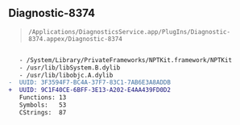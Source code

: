 ## Diagnostic-8374

> `/Applications/DiagnosticsService.app/PlugIns/Diagnostic-8374.appex/Diagnostic-8374`

```diff

   - /System/Library/PrivateFrameworks/NPTKit.framework/NPTKit
   - /usr/lib/libSystem.B.dylib
   - /usr/lib/libobjc.A.dylib
-  UUID: 3F3594F7-BC4A-37F7-83C1-7AB6E3A8ADDB
+  UUID: 9C1F40CE-6BFF-3E13-A202-E4AA439FD0D2
   Functions: 13
   Symbols:   53
   CStrings:  87

```
